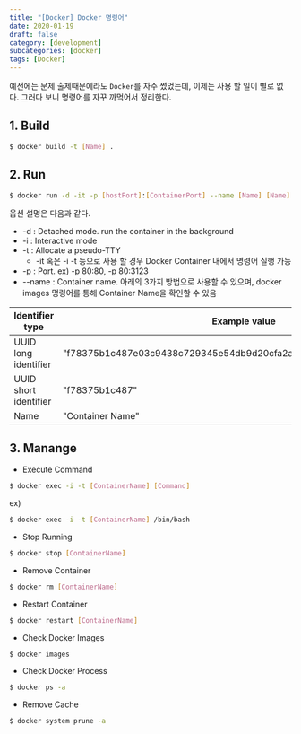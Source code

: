 ```yaml
---
title: "[Docker] Docker 명령어"
date: 2020-01-19
draft: false
category: [development]
subcategories: [docker]
tags: [Docker]
---
```


예전에는 문제 출제때문에라도 `Docker`를 자주 썼었는데, 이제는 사용 할 일이 별로 없다.
그러다 보니 명령어를 자꾸 까먹어서 정리한다.  

<!--more-->

## 1. Build  
```sh
$ docker build -t [Name] .
```

## 2. Run  
```sh
$ docker run -d -it -p [hostPort]:[ContainerPort] --name [Name] [Name]
```

옵션 설명은 다음과 같다.  

* -d : Detached mode. run the container in the background
* -i : Interactive mode
* -t : Allocate a pseudo-TTY
  * -it 혹은 -i -t 등으로 사용 할 경우 Docker Container 내에서 명령어 실행 가능
* -p : Port. ex) -p 80:80, -p 80:3123
* --name : Container name. 아래의 3가지 방법으로 사용할 수 있으며, docker images 명령어를 통해 Container Name을 확인할 수 있음  

| Identifier type | Example value |  
| --- | --- |  
| UUID long identifier | "f78375b1c487e03c9438c729345e54db9d20cfa2ac1fc3494b6eb60872e74778" |  
| UUID short identifier | "f78375b1c487" |  
| Name | "Container Name" |  

## 3. Manange  

* Execute Command  
```sh
$ docker exec -i -t [ContainerName] [Command]
```

ex)
```sh
$ docker exec -i -t [ContainerName] /bin/bash
```

* Stop Running 
```sh
$ docker stop [ContainerName]
```

* Remove Container  
```sh
$ docker rm [ContainerName]
```

* Restart Container
```sh
$ docker restart [ContainerName]
```

* Check Docker Images  
```sh
$ docker images
```

* Check Docker Process  
```sh
$ docker ps -a
```

* Remove Cache  
```sh
$ docker system prune -a
```
